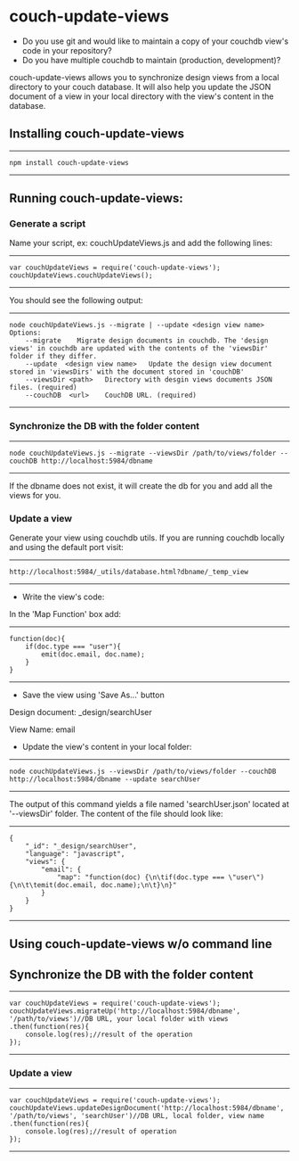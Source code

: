 # couch-update-views


- Do you use git and would like to maintain a copy of your couchdb view's code in your repository?
- Do you have multiple couchdb to maintain (production, development)?

couch-update-views allows you to synchronize design views from a local directory to your couch database. 
It will also help you update the JSON document of a view in your local directory with the view's content in the database. 


## Installing couch-update-views

----
	npm install couch-update-views
----

## Running couch-update-views: 

### Generate a script 

Name your script, ex: couchUpdateViews.js and add the following lines:

----
	var couchUpdateViews = require('couch-update-views');
	couchUpdateViews.couchUpdateViews();
----

You should see the following output:

----
    node couchUpdateViews.js --migrate | --update <design view name>
    Options:
	    --migrate    Migrate design documents in couchdb. The 'design views' in couchdb are updated with the contents of the 'viewsDir' folder if they differ.
	    --update  <design view name>   Update the design view document stored in 'viewsDirs' with the document stored in 'couchDB'    
	    --viewsDir <path>   Directory with desgin views documents JSON files. (required)
	    --couchDB  <url>    CouchDB URL. (required)
----

### Synchronize the DB with the folder content

----
	node couchUpdateViews.js --migrate --viewsDir /path/to/views/folder --couchDB http://localhost:5984/dbname
----

If the dbname does not exist, it will create the db for you and add all the views for you. 

### Update a view

Generate your view using couchdb utils. If you are running couchdb locally and using the default port visit:

----
	http://localhost:5984/_utils/database.html?dbname/_temp_view
----

- Write the view's code: 

In the 'Map Function' box add:

----
	function(doc){
		if(doc.type === "user"){
			emit(doc.email, doc.name);
		}
	}
----

- Save the view using 'Save As...' button

Design document: _design/searchUser

View Name: email

- Update the view's content in your local folder:

----
	node couchUpdateViews.js --viewsDir /path/to/views/folder --couchDB http://localhost:5984/dbname --update searchUser
----

The output of this command yields a file named 'searchUser.json' located at '--viewsDir' folder. 
The content of the file should look like:

----
	{
	    "_id": "_design/searchUser",
	    "language": "javascript",
	    "views": {
	        "email": {
	            "map": "function(doc) {\n\tif(doc.type === \"user\"){\n\t\temit(doc.email, doc.name);\n\t}\n}"
	        }
	    }
	}
----

## Using couch-update-views w/o command line

## Synchronize the DB with the folder content

----
	var couchUpdateViews = require('couch-update-views');
	couchUpdateViews.migrateUp('http://localhost:5984/dbname', '/path/to/views')//DB URL, your local folder with views
	.then(function(res){
		console.log(res);//result of the operation
	});
----

### Update a view

----
	var couchUpdateViews = require('couch-update-views');
	couchUpdateViews.updateDesignDocument('http://localhost:5984/dbname', '/path/to/views', 'searchUser')//DB URL, local folder, view name
	.then(function(res){
		console.log(res);//result of operation
	});
----


